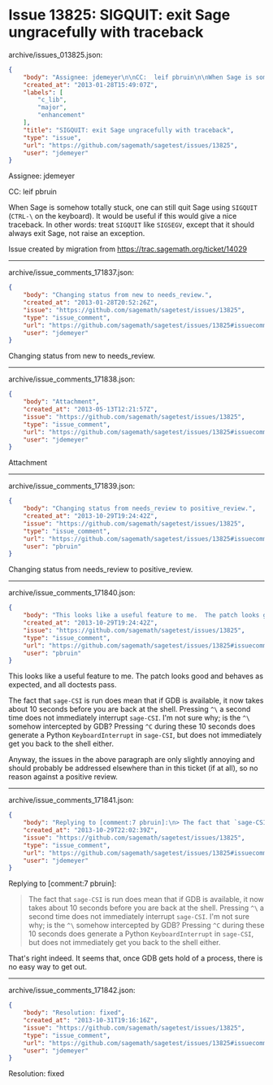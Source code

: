 # Issue 13825: SIGQUIT: exit Sage ungracefully with traceback

archive/issues_013825.json:
```json
{
    "body": "Assignee: jdemeyer\n\nCC:  leif pbruin\n\nWhen Sage is somehow totally stuck, one can still quit Sage using `SIGQUIT` (`CTRL-\\` on the keyboard).  It would be useful if this would give a nice traceback.  In other words: treat `SIGQUIT` like `SIGSEGV`, except that it should always exit Sage, not raise an exception.\n\nIssue created by migration from https://trac.sagemath.org/ticket/14029\n\n",
    "created_at": "2013-01-28T15:49:07Z",
    "labels": [
        "c_lib",
        "major",
        "enhancement"
    ],
    "title": "SIGQUIT: exit Sage ungracefully with traceback",
    "type": "issue",
    "url": "https://github.com/sagemath/sagetest/issues/13825",
    "user": "jdemeyer"
}
```
Assignee: jdemeyer

CC:  leif pbruin

When Sage is somehow totally stuck, one can still quit Sage using `SIGQUIT` (`CTRL-\` on the keyboard).  It would be useful if this would give a nice traceback.  In other words: treat `SIGQUIT` like `SIGSEGV`, except that it should always exit Sage, not raise an exception.

Issue created by migration from https://trac.sagemath.org/ticket/14029





---

archive/issue_comments_171837.json:
```json
{
    "body": "Changing status from new to needs_review.",
    "created_at": "2013-01-28T20:52:26Z",
    "issue": "https://github.com/sagemath/sagetest/issues/13825",
    "type": "issue_comment",
    "url": "https://github.com/sagemath/sagetest/issues/13825#issuecomment-171837",
    "user": "jdemeyer"
}
```

Changing status from new to needs_review.



---

archive/issue_comments_171838.json:
```json
{
    "body": "Attachment",
    "created_at": "2013-05-13T12:21:57Z",
    "issue": "https://github.com/sagemath/sagetest/issues/13825",
    "type": "issue_comment",
    "url": "https://github.com/sagemath/sagetest/issues/13825#issuecomment-171838",
    "user": "jdemeyer"
}
```

Attachment



---

archive/issue_comments_171839.json:
```json
{
    "body": "Changing status from needs_review to positive_review.",
    "created_at": "2013-10-29T19:24:42Z",
    "issue": "https://github.com/sagemath/sagetest/issues/13825",
    "type": "issue_comment",
    "url": "https://github.com/sagemath/sagetest/issues/13825#issuecomment-171839",
    "user": "pbruin"
}
```

Changing status from needs_review to positive_review.



---

archive/issue_comments_171840.json:
```json
{
    "body": "This looks like a useful feature to me.  The patch looks good and behaves as expected, and all doctests pass.\n\nThe fact that `sage-CSI` is run does mean that if GDB is available, it now takes about 10 seconds before you are back at the shell.  Pressing `^\\` a second time does not immediately interrupt `sage-CSI`.  I'm not sure why; is the `^\\` somehow intercepted by GDB?  Pressing `^C` during these 10 seconds does generate a Python `KeyboardInterrupt` in `sage-CSI`, but does not immediately get you back to the shell either.\n\nAnyway, the issues in the above paragraph are only slightly annoying and should probably be addressed elsewhere than in this ticket (if at all), so no reason against a positive review.",
    "created_at": "2013-10-29T19:24:42Z",
    "issue": "https://github.com/sagemath/sagetest/issues/13825",
    "type": "issue_comment",
    "url": "https://github.com/sagemath/sagetest/issues/13825#issuecomment-171840",
    "user": "pbruin"
}
```

This looks like a useful feature to me.  The patch looks good and behaves as expected, and all doctests pass.

The fact that `sage-CSI` is run does mean that if GDB is available, it now takes about 10 seconds before you are back at the shell.  Pressing `^\` a second time does not immediately interrupt `sage-CSI`.  I'm not sure why; is the `^\` somehow intercepted by GDB?  Pressing `^C` during these 10 seconds does generate a Python `KeyboardInterrupt` in `sage-CSI`, but does not immediately get you back to the shell either.

Anyway, the issues in the above paragraph are only slightly annoying and should probably be addressed elsewhere than in this ticket (if at all), so no reason against a positive review.



---

archive/issue_comments_171841.json:
```json
{
    "body": "Replying to [comment:7 pbruin]:\n> The fact that `sage-CSI` is run does mean that if GDB is available, it now takes about 10 seconds before you are back at the shell.  Pressing `^\\` a second time does not immediately interrupt `sage-CSI`.  I'm not sure why; is the `^\\` somehow intercepted by GDB?  Pressing `^C` during these 10 seconds does generate a Python `KeyboardInterrupt` in `sage-CSI`, but does not immediately get you back to the shell either.\n\nThat's right indeed. It seems that, once GDB gets hold of a process, there is no easy way to get out.",
    "created_at": "2013-10-29T22:02:39Z",
    "issue": "https://github.com/sagemath/sagetest/issues/13825",
    "type": "issue_comment",
    "url": "https://github.com/sagemath/sagetest/issues/13825#issuecomment-171841",
    "user": "jdemeyer"
}
```

Replying to [comment:7 pbruin]:
> The fact that `sage-CSI` is run does mean that if GDB is available, it now takes about 10 seconds before you are back at the shell.  Pressing `^\` a second time does not immediately interrupt `sage-CSI`.  I'm not sure why; is the `^\` somehow intercepted by GDB?  Pressing `^C` during these 10 seconds does generate a Python `KeyboardInterrupt` in `sage-CSI`, but does not immediately get you back to the shell either.

That's right indeed. It seems that, once GDB gets hold of a process, there is no easy way to get out.



---

archive/issue_comments_171842.json:
```json
{
    "body": "Resolution: fixed",
    "created_at": "2013-10-31T19:16:16Z",
    "issue": "https://github.com/sagemath/sagetest/issues/13825",
    "type": "issue_comment",
    "url": "https://github.com/sagemath/sagetest/issues/13825#issuecomment-171842",
    "user": "jdemeyer"
}
```

Resolution: fixed
